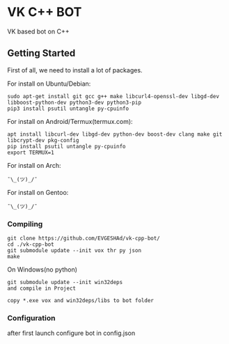 # VK C++ BOT

VK based bot on C++

## Getting Started

First of all, we need to install a lot of packages.

For install on Ubuntu/Debian:
```
sudo apt-get install git gcc g++ make libcurl4-openssl-dev libgd-dev libboost-python-dev python3-dev python3-pip
pip3 install psutil untangle py-cpuinfo
````
For install on Android/Termux(termux.com):
```
apt install libcurl-dev libgd-dev python-dev boost-dev clang make git libcrypt-dev pkg-config
pip install psutil untangle py-cpuinfo
export TERMUX=1
```
For install on Arch:
```
¯\_(ツ)_/¯
```
For install on Gentoo:
```
¯\_(ツ)_/¯
```
### Compiling

```
git clone https://github.com/EVGESHAd/vk-cpp-bot/
cd ./vk-cpp-bot
git submodule update --init vox thr py json
make
```

On Windows(no python)
```
git submodule update --init win32deps
and compile in Project

copy *.exe vox and win32deps/libs to bot folder
```

### Configuration
after first launch configure bot in config.json
